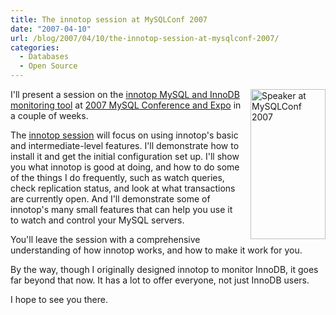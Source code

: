 ```yaml
---
title: The innotop session at MySQLConf 2007
date: "2007-04-10"
url: /blog/2007/04/10/the-innotop-session-at-mysqlconf-2007/
categories:
  - Databases
  - Open Source
---
```

[<img style="float:right; margin-left: 15px" src="http://conferences.oreillynet.com/images/mysqluc2007/banners/speakers/120x240.jpg" width="120" height="240" alt="Speaker at MySQLConf 2007" />](http://www.mysqlconf.com/) I'll present a session on the [innotop MySQL and InnoDB monitoring tool](http://code.google.com/p/innotop) at [2007 MySQL Conference and Expo](http://www.mysqlconf.com/) in a couple of weeks.

The [innotop session](http://www.mysqlconf.com/cs/mysqluc2007/view/e_sess/13213) will focus on using innotop's basic and intermediate-level features. I'll demonstrate how to install it and get the initial configuration set up. I'll show you what innotop is good at doing, and how to do some of the things I do frequently, such as watch queries, check replication status, and look at what transactions are currently open. And I'll demonstrate some of innotop's many small features that can help you use it to watch and control your MySQL servers.

You'll leave the session with a comprehensive understanding of how innotop works, and how to make it work for you.

By the way, though I originally designed innotop to monitor InnoDB, it goes far beyond that now. It has a lot to offer everyone, not just InnoDB users.

I hope to see you there.


